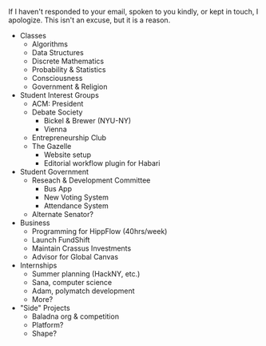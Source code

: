 If I haven't responded to your email, spoken to you kindly, or kept in touch, I apologize.
This isn't an excuse, but it is a reason.

* Classes
	* Algorithms
	* Data Structures
	* Discrete Mathematics
	* Probability & Statistics
	* Consciousness
	* Government & Religion
* Student Interest Groups
	* ACM: President
	* Debate Society
		* Bickel & Brewer (NYU-NY)
		* Vienna
	* Entrepreneurship Club
	* The Gazelle
		* Website setup
		* Editorial workflow plugin for Habari
* Student Government
	* Reseach & Development Committee
		* Bus App
		* New Voting System
		* Attendance System
	* Alternate Senator?
* Business
	* Programming for HippFlow (40hrs/week)
	* Launch FundShift
	* Maintain Crassus Investments
	* Advisor for Global Canvas
* Internships
	* Summer planning (HackNY, etc.)
	* Sana, computer science
	* Adam, polymatch development
	* More?
* "Side" Projects
	* Baladna org & competition
	* Platform?
	* Shape?
